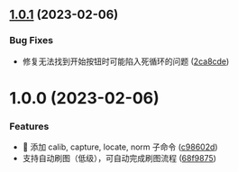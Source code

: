 ## [1.0.1](https://github.com/zhangxianbing/fdjj/compare/v1.0.0...v1.0.1) (2023-02-06)


### Bug Fixes

* 修复无法找到开始按钮时可能陷入死循环的问题 ([2ca8cde](https://github.com/zhangxianbing/fdjj/commit/2ca8cde945c6e87a119f75260b0432e4f043760d))

# 1.0.0 (2023-02-06)


### Features

* :tada: 添加 calib, capture, locate, norm 子命令 ([c98602d](https://github.com/zhangxianbing/fdjj/commit/c98602dcc4ec6d2c3d6d0fad5a1387263981216b))
* 支持自动刷图（低级），可自动完成刷图流程 ([68f9875](https://github.com/zhangxianbing/fdjj/commit/68f9875c9b8698f11dd2c23ed36e77e4b6a5c34c))
